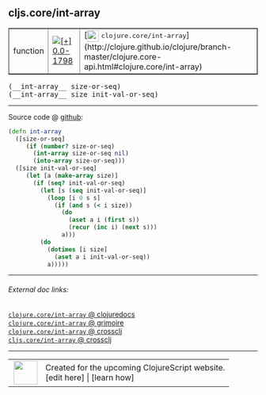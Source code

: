 ## cljs.core/int-array



 <table border="1">
<tr>
<td>function</td>
<td><a href="https://github.com/cljsinfo/cljs-api-docs/tree/0.0-1798"><img valign="middle" alt="[+] 0.0-1798" title="Added in 0.0-1798" src="https://img.shields.io/badge/+-0.0--1798-lightgrey.svg"></a> </td>
<td>
[<img height="24px" valign="middle" src="http://i.imgur.com/1GjPKvB.png"> <samp>clojure.core/int-array</samp>](http://clojure.github.io/clojure/branch-master/clojure.core-api.html#clojure.core/int-array)
</td>
</tr>
</table>


 <samp>
(__int-array__ size-or-seq)<br>
</samp>
 <samp>
(__int-array__ size init-val-or-seq)<br>
</samp>

---







Source code @ [github](https://github.com/clojure/clojurescript/blob/r2156/src/cljs/cljs/core.cljs#L2358-L2376):

```clj
(defn int-array
  ([size-or-seq]
     (if (number? size-or-seq)
       (int-array size-or-seq nil)
       (into-array size-or-seq)))
  ([size init-val-or-seq]
     (let [a (make-array size)]
       (if (seq? init-val-or-seq)
         (let [s (seq init-val-or-seq)]
           (loop [i 0 s s]
             (if (and s (< i size))
               (do
                 (aset a i (first s))
                 (recur (inc i) (next s)))
               a)))
         (do
           (dotimes [i size]
             (aset a i init-val-or-seq))
           a)))))
```

<!--
Repo - tag - source tree - lines:

 <pre>
clojurescript @ r2156
└── src
    └── cljs
        └── cljs
            └── <ins>[core.cljs:2358-2376](https://github.com/clojure/clojurescript/blob/r2156/src/cljs/cljs/core.cljs#L2358-L2376)</ins>
</pre>

-->

---



###### External doc links:

[`clojure.core/int-array` @ clojuredocs](http://clojuredocs.org/clojure.core/int-array)<br>
[`clojure.core/int-array` @ grimoire](http://conj.io/store/v1/org.clojure/clojure/1.7.0-beta3/clj/clojure.core/int-array/)<br>
[`clojure.core/int-array` @ crossclj](http://crossclj.info/fun/clojure.core/int-array.html)<br>
[`cljs.core/int-array` @ crossclj](http://crossclj.info/fun/cljs.core.cljs/int-array.html)<br>

---

 <table>
<tr><td>
<img valign="middle" align="right" width="48px" src="http://i.imgur.com/Hi20huC.png">
</td><td>
Created for the upcoming ClojureScript website.<br>
[edit here] | [learn how]
</td></tr></table>

[edit here]:https://github.com/cljsinfo/cljs-api-docs/blob/master/cljsdoc/cljs.core_int-array.cljsdoc
[learn how]:https://github.com/cljsinfo/cljs-api-docs/wiki/cljsdoc-files

<!--

This information was too distracting to show to readers, but I'll leave it
commented here since it is helpful to:

- pretty-print the data used to generate this document
- and show how to retrieve that data



The API data for this symbol:

```clj
{:ns "cljs.core",
 :name "int-array",
 :signature ["[size-or-seq]" "[size init-val-or-seq]"],
 :history [["+" "0.0-1798"]],
 :type "function",
 :full-name-encode "cljs.core_int-array",
 :source {:code "(defn int-array\n  ([size-or-seq]\n     (if (number? size-or-seq)\n       (int-array size-or-seq nil)\n       (into-array size-or-seq)))\n  ([size init-val-or-seq]\n     (let [a (make-array size)]\n       (if (seq? init-val-or-seq)\n         (let [s (seq init-val-or-seq)]\n           (loop [i 0 s s]\n             (if (and s (< i size))\n               (do\n                 (aset a i (first s))\n                 (recur (inc i) (next s)))\n               a)))\n         (do\n           (dotimes [i size]\n             (aset a i init-val-or-seq))\n           a)))))",
          :title "Source code",
          :repo "clojurescript",
          :tag "r2156",
          :filename "src/cljs/cljs/core.cljs",
          :lines [2358 2376]},
 :full-name "cljs.core/int-array",
 :clj-symbol "clojure.core/int-array"}

```

Retrieve the API data for this symbol:

```clj
;; from Clojure REPL
(require '[clojure.edn :as edn])
(-> (slurp "https://raw.githubusercontent.com/cljsinfo/cljs-api-docs/catalog/cljs-api.edn")
    (edn/read-string)
    (get-in [:symbols "cljs.core/int-array"]))
```

-->
